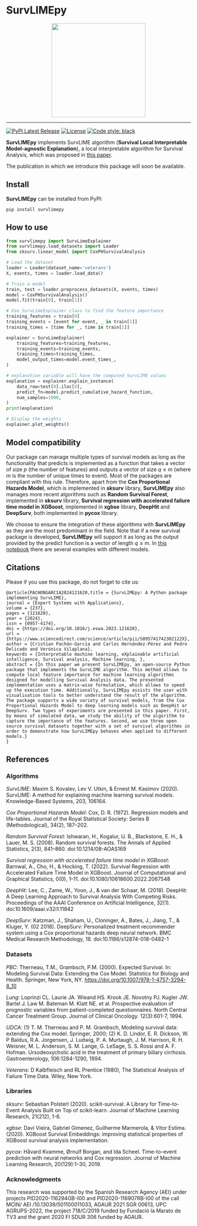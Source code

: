 # SurvLIMEpy
<p align="center">
    <img src="https://github.com/imatge-upc/SurvLIMEpy/blob/main/logo.png?raw=true" width="256" height="256">
</p>

-----------------
[![PyPI Latest Release](https://img.shields.io/pypi/v/survlimepy.svg)](https://pypi.org/project/survlimepy/)
[![License](https://img.shields.io/pypi/l/survlimepy.svg)](https://github.com/imatge-upc/SurvLIMEpy/blob/main/LICENSE)
[![Code style: black](https://img.shields.io/badge/code%20style-black-000000.svg)](https://github.com/psf/black)

**SurvLIMEpy** implements SurvLIME algorithm (**Survival Local Interpretable Model-agnostic Explanation**), a local interpretable algorithm for Survival Analysis, which was proposed in [this paper](https://www.sciencedirect.com/science/article/abs/pii/S0950705120304044).

The publication in which we introduce this package will soon be available.

## Install
**SurvLIMEpy** can be installed from PyPI:

```
pip install survlimepy
```

## How to use
```python
from survlimepy import SurvLimeExplainer
from survlimepy.load_datasets import Loader
from sksurv.linear_model import CoxPHSurvivalAnalysis

# Load the dataset
loader = Loader(dataset_name='veterans')
X, events, times = loader.load_data()

# Train a model
train, test = loader.preprocess_datasets(X, events, times)
model = CoxPHSurvivalAnalysis()
model.fit(train[0], train[1])

# Use SurvLimeExplainer class to find the feature importance
training_features = train[0]
training_events = [event for event, _ in train[1]]
training_times = [time for _, time in train[1]]

explainer = SurvLimeExplainer(
    training_features=training_features,
    training_events=training_events,
    training_times=training_times,
    model_output_times=model.event_times_,
)

# explanation variable will have the computed SurvLIME values
explanation = explainer.explain_instance(
    data_row=test[0].iloc[0],
    predict_fn=model.predict_cumulative_hazard_function,
    num_samples=1000,
)
print(explanation)

# Display the weights
explainer.plot_weights()
```

## Model compatibility
Our package can manage multiple types of survival models as long as the functionality that predicts is implemented as a function that takes a vector of size $p$ (the number of features) and outputs a vector of size $q \leq m$ (where $m$ is the number of unique times to event). Most of the packages are compliant with this rule. Therefore, apart from the **Cox Proportional Hazards Model**, which is implemented in **sksurv** library, **SurvLIMEpy** also manages more recent algorithms such as **Random Survival Forest**, implemented in **sksurv** library, **Survival regression with accelerated failure time model in XGBoost**, implemented in **xgbse** library, **DeepHit** and **DeepSurv**, both implemented in **pycox** library.

We choose to ensure the integration of these algorithms with **SurvLIMEpy** as they are the most predominant in the field. Note that if a new survival package is developed, **SurvLIMEpy** will support it as long as the output provided by the predict function is a vector of length $q \leq m$. In [this notebook](https://github.com/imatge-upc/SurvLIME-experiments/blob/main/notebooks/multiple_models.ipynb) there are several examples with different models.

## Citations
Please if you use this package, do not forget to cite us:
```
@article{PACHONGARCIA2024121620,title = {SurvLIMEpy: A Python package implementing SurvLIME},
journal = {Expert Systems with Applications},
volume = {237},
pages = {121620},
year = {2024},
issn = {0957-4174},
doi = {https://doi.org/10.1016/j.eswa.2023.121620},
url = {https://www.sciencedirect.com/science/article/pii/S095741742302122X},
author = {Cristian Pachón-García and Carlos Hernández-Pérez and Pedro Delicado and Verónica Vilaplana},
keywords = {Interpretable machine learning, eXplainable artificial intelligence, Survival analysis, Machine learning, },
abstract = {In this paper we present SurvLIMEpy, an open-source Python package that implements the SurvLIME algorithm. This method allows to compute local feature importance for machine learning algorithms designed for modelling Survival Analysis data. The presented implementation uses a matrix-wise formulation, which allows to speed up the execution time. Additionally, SurvLIMEpy assists the user with visualisation tools to better understand the result of the algorithm. The package supports a wide variety of survival models, from the Cox Proportional Hazards Model to deep learning models such as DeepHit or DeepSurv. Two types of experiments are presented in this paper. First, by means of simulated data, we study the ability of the algorithm to capture the importance of the features. Second, we use three open source survival datasets together with a set of survival algorithms in order to demonstrate how SurvLIMEpy behaves when applied to different models.}
}
```

## References

### Algorithms
*SurvLIME*: Maxim S. Kovalev, Lev V. Utkin, & Ernest M. Kasimov (2020). SurvLIME: A method for explaining machine learning survival models. Knowledge-Based Systems, 203, 106164.

*Cox Proportional Hazards Model*: Cox, D. R. (1972). Regression models and life-tables. Journal of the Royal Statistical Society: Series B (Methodological), 34(2), 187–202.

*Random Survival Forest*: Ishwaran, H., Kogalur, U. B., Blackstone, E. H., & Lauer, M. S. (2008). Random survival forests. The Annals of Applied Statistics, 2(3), 841–860. doi:10.1214/08-AOAS169

*Survival regression with accelerated failure time model in XGBoost*: Barnwal, A., Cho, H., & Hocking, T. (2022). Survival Regression with Accelerated Failure Time Model in XGBoost. Journal of Computational and Graphical Statistics, 0(0), 1–11. doi:10.1080/10618600.2022.2067548

*DeepHit*: Lee, C., Zame, W., Yoon, J., & van der Schaar, M. (2018). DeepHit: A Deep Learning Approach to Survival Analysis With Competing Risks. Proceedings of the AAAI Conference on Artificial Intelligence, 32(1). doi:10.1609/aaai.v32i1.11842

*DeepSurv*: Katzman, J., Shaham, U., Cloninger, A., Bates, J., Jiang, T., & Kluger, Y. (02 2018). DeepSurv: Personalized treatment recommender system using a Cox proportional hazards deep neural network. BMC Medical Research Methodology, 18. doi:10.1186/s12874-018-0482-1

### Datasets
*PBC*: Therneau, T.M., Grambsch, P.M. (2000). Expected Survival. In: Modeling Survival Data: Extending the Cox Model. Statistics for Biology and Health. Springer, New York, NY. https://doi.org/10.1007/978-1-4757-3294-8_10

*Lung*: Loprinzi CL. Laurie JA. Wieand HS. Krook JE. Novotny PJ. Kugler JW. Bartel J. Law M. Bateman M. Klatt NE. et al. Prospective evaluation of prognostic variables from patient-completed questionnaires. North Central Cancer Treatment Group. Journal of Clinical Oncology. 12(3):601-7, 1994.

*UDCA*: (1) T. M. Therneau and P. M. Grambsch, Modeling survival data: extending the Cox model. Springer, 2000; (2) K. D. Lindor, E. R. Dickson, W. P Baldus, R.A. Jorgensen, J. Ludwig, P. A. Murtaugh, J. M. Harrison, R. H. Weisner, M. L. Anderson, S. M. Lange, G. LeSage, S. S. Rossi and A. F. Hofman. Ursodeoxycholic acid in the treatment of primary biliary cirrhosis. Gastroenterology, 106:1284-1290, 1994. 

*Veterans*: D Kalbfleisch and RL Prentice (1980), The Statistical Analysis of Failure Time Data. Wiley, New York. 

### Libraries
*sksurv*: Sebastian Polsterl (2020). scikit-survival: A Library for Time-to-Event Analysis Built on Top of scikit-learn. Journal of Machine Learning Research, 21(212), 1-6.

*xgbse*: Davi Vieira, Gabriel Gimenez, Guilherme Marmerola, & Vitor Estima. (2020). XGBoost Survival Embeddings: improving statistical properties of XGBoost survival analysis implementation.

*pycox*: Håvard Kvamme, Ørnulf Borgan, and Ida Scheel. Time-to-event prediction with neural networks and Cox regression. Journal of Machine Learning Research, 20(129):1–30, 2019.


### Acknowledgments
This research was supported by the Spanish Research Agency (AEI) under projects PID2020-116294GB-I00 and PID2020-116907RB-I00 of the call MCIN/ AEI /10.13039/501100011033, 
AGAUR 2021 SGR 00613, UPC AGRUPS-2022, the project 718/C/2019 funded by Fundació la Marato de TV3 and the grant 2020 FI SDUR 306 funded by AGAUR.

